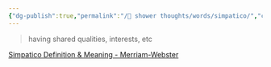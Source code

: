 ```yaml
---
{"dg-publish":true,"permalink":"/🚿 shower thoughts/words/simpatico/","created":"2024-03-30T13:19:03.413-05:00","updated":"2024-03-25T13:19:56.000-05:00"}
---
```


> having shared qualities, interests, etc

[Simpatico Definition & Meaning - Merriam-Webster](https://www.merriam-webster.com/dictionary/simpatico)